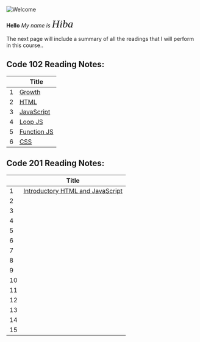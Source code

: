 ![Welcome](https://p.kindpng.com/picc/s/3-34565_welcome-png-transparent-png.png)

**Hello**
*My name is <span style="font-family:Papyrus; font-size:2em;">Hiba</span>*

The next page will include a summary of all the readings that I will perform in this course..

## Code 102 Reading Notes:


|   | Title                                                                 |
| --| -----------                                                           |
| 1 | [Growth](https://hiba-almade.github.io/Reading_Notes/growth)          |
| 2 | [HTML](https://hiba-almade.github.io/Reading_Notes/read3)             |
| 3 | [JavaScript](https://hiba-almade.github.io/Reading_Notes/JavaScript)  |
| 4 | [Loop JS](https://hiba-almade.github.io/Reading_Notes/LoopJS)         |
| 5 | [Function JS](https://hiba-almade.github.io/Reading_Notes/FunctionJS) |
| 6 | [CSS](https://hiba-almade.github.io/Reading_Notes/Css)                |


## Code 201 Reading Notes:


|   | Title       |
| --| ----------- |
| 1 | [Introductory HTML and JavaScript](https://hiba-almade.github.io/Reading_Notes/Read01)           |
| 2 |             |
| 3 |             |
| 4 |             |
| 5 |             |
| 6 |             |
| 7 |             |
| 8 |             |
| 9 |             |
| 10|             |
| 11|             |
| 12|             |
| 13|             |
| 14|             |
| 15|             |




